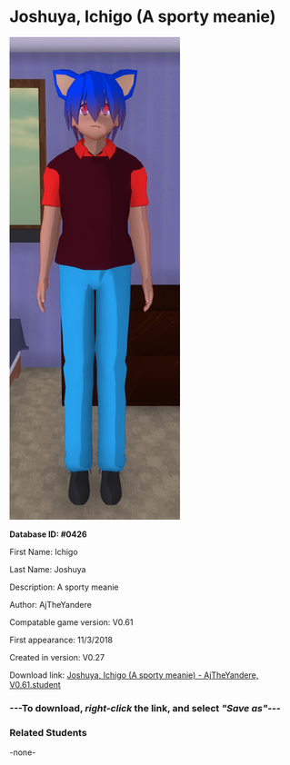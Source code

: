# Joshuya, Ichigo (A sporty meanie)

<img src="../../Files/Images/Joshuya, Ichigo (A sporty meanie).png" title="Joshuya, Ichigo (A sporty meanie) - AjTheYandere, V0.61">

**Database ID: #0426**

First Name: Ichigo

Last Name: Joshuya

Description: A sporty meanie

Author: AjTheYandere

Compatable game version: V0.61

First appearance: 11/3/2018

Created in version: V0.27

Download link: <a href="https://raw.githubusercontent.com/Arbiter1223/Daigaku-Gurashi-Custom-Students/master/Files/Student%20Files/Joshuya%2C%20Ichigo%20(A%20sporty%20meanie)%20-%20AjTheYandere%2C%20V0.61.student">Joshuya, Ichigo (A sporty meanie) - AjTheYandere, V0.61.student</a>

### ---**To download, _right-click_ the link, and select _"Save as"_**---

### Related Students

-none-
